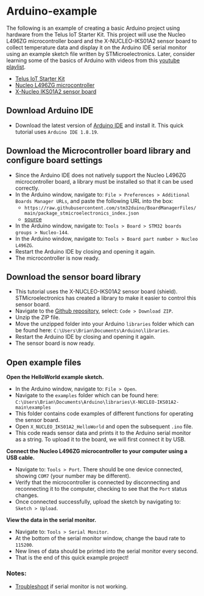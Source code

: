 # Arduino-example

The following is an example of creating a basic Arduino project using hardware from the Telus IoT Starter Kit. This project will use the Nucleo L496ZG microcontroller board and the X-NUCLEO-IKS01A2 sensor board to collect temperature data and display it on the Arduino IDE serial monitor using an example sketch file written by STMicroelectronics. Later, consider learning some of the basics of Arduino with videos from this [youtube playlist](https://www.youtube.com/watch?v=fJWR7dBuc18&list=PLGs0VKk2DiYw-L-RibttcvK-WBZm8WLEP).

- [Telus IoT Starter Kit](https://www.avnet.com/shop/us/products/avnet-engineering-services/aes-bg96-iot-sk2-g-3074457345636408150?INTCMP=tbs_low-power-wide-area_button_buy-your-kit)
- [Nucleo L496ZG microcontroller](https://os.mbed.com/platforms/ST-Nucleo-L496ZG/)
- [X-Nucleo IKS01A2 sensor board](https://www.st.com/en/ecosystems/x-nucleo-iks01a2.html)

## Download Arduino IDE
-	Download the latest version of [Arduino IDE](https://www.arduino.cc/en/software) and install it. This quick tutorial uses `Arduino IDE 1.8.19`.

## Download the Microcontroller board library and configure board settings
-	Since the Arduino IDE does not natively support the Nucleo L496ZG microcontroller board, a library must be installed so that it can be used correctly. 
-	In the Arduino window, navigate to: `File > Preferences > Additional Boards Manager URLs`, and paste the following URL into the box:
    -	`https://raw.githubusercontent.com/stm32duino/BoardManagerFiles/main/package_stmicroelectronics_index.json`
    -	[source](https://www.youtube.com/watch?v=1x-aNEtag88)
-	In the Arduino window, navigate to: `Tools > Board > STM32 boards groups > Nucleo-144`.
-	In the Arduino window, navigate to: `Tools > Board part number > Nucleo L496ZG`.
-	Restart the Arduino IDE by closing and opening it again.
-	The microcontroller is now ready.

## Download the sensor board library
-	This tutorial uses the X-NUCLEO-IKS01A2 sensor board (shield). STMicroelectronics has created a library to make it easier to control this sensor board.
-	Navigate to the [Github repository](https://github.com/stm32duino/X-NUCLEO-IKS01A2), select: `Code > Download ZIP`. 
-	Unzip the ZIP file.
-	Move the unzipped folder into your Arduino `libraries` folder which can be found here: `C:\Users\Brian\Documents\Arduino\libraries`.
-	Restart the Arduino IDE by closing and opening it again.
-	The sensor board is now ready.

## Open example files
**Open the HelloWorld example sketch.**
-	In the Arduino window, navigate to: `File > Open`.
-	Navigate to the `examples` folder which can be found here: `C:\Users\Brian\Documents\Arduino\libraries\X-NUCLEO-IKS01A2-main\examples`
-	This folder contains code examples of different functions for operating the sensor board. 
-	Open `X_NUCLEO_IKS01A2_HelloWorld` and open the subsequent `.ino` file.
-	This code reads sensor data and prints it to the Arduino serial monitor as a string. To upload it to the board, we will first connect it by USB.

**Connect the Nucleo L496ZG microcontroller to your computer using a USB cable.**
-	Navigate to: `Tools > Port`. There should be one device connected, showing `COM7` (your number may be different).
-	Verify that the microcontroller is connected by disconnecting and reconnecting it to the computer, checking to see that the `Port` status changes.
-	Once connected successfully, upload the sketch by navigating to: `Sketch > Upload`. 

**View the data in the serial monitor.**
-	Navigate to: `Tools > Serial Monitor`.
-	At the bottom of the serial monitor window, change the baud rate to `115200`.
-	New lines of data should be printed into the serial monitor every second.
-	That is the end of this quick example project! 

### Notes:
-	[Troubleshoot](https://support.arduino.cc/hc/en-us/articles/4403361259538-I-can-upload-a-sketch-but-the-IDE-serial-monitor-does-not-open-Windows-) if serial monitor is not working.
